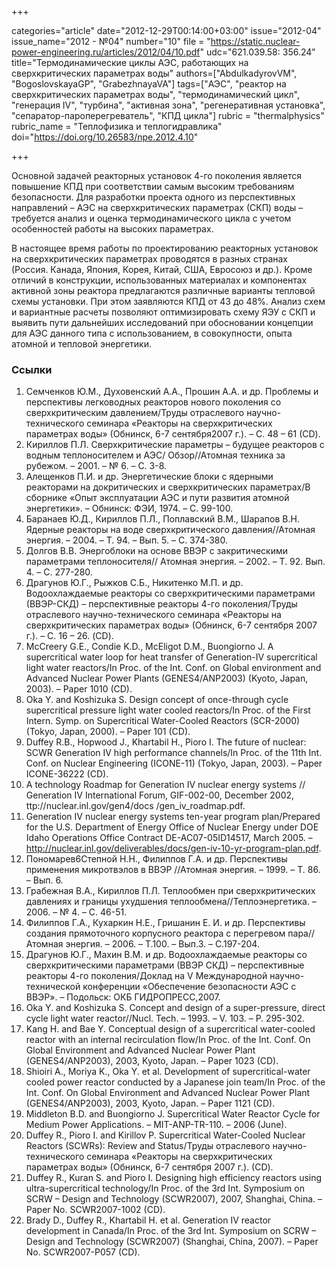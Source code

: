 +++

categories="article"
date="2012-12-29T00:14:00+03:00"
issue="2012-04"
issue_name="2012 - №04"
number="10"
file = "https://static.nuclear-power-engineering.ru/articles/2012/04/10.pdf"
udc="621.039.58: 356.24"
title="Термодинамические циклы АЭС, работающих на сверхкритических параметрах воды"
authors=["AbdulkadyrovVM", "BogoslovskayaGP", "GrabezhnayaVA"]
tags=["АЭС", "реактор на сверхкритических параметрах воды", "термодинамический цикл", "генерация IV", "турбина", "активная зона", "регенеративная установка", "сепаратор-пароперегреватель", "КПД цикла"]
rubric = "thermalphysics"
rubric_name = "Теплофизика и теплогидравлика"
doi="https://doi.org/10.26583/npe.2012.4.10"

+++

Основной задачей реакторных установок 4-го поколения является повышение КПД при соответствии самым высоким требованиям безопасности. Для разработки проекта одного из перспективных направлений – АЭС на сверхкритических параметрах (СКП) воды – требуется анализ и оценка термодинамического цикла с учетом особенностей работы на высоких параметрах.

В настоящее время работы по проектированию реакторных установок на сверхкритических параметрах проводятся в разных странах (Россия. Канада, Япония, Корея, Китай, США, Евросоюз и др.). Кроме отличий в конструкции, использованных материалах и компонентах активной зоны реактора предлагаются различные варианты тепловой схемы установки. При этом заявляются КПД от 43 до 48%. Анализ схем и вариантные расчеты позволяют оптимизировать схему ЯЭУ с СКП и выявить пути дальнейших исследований при обосновании концепции для АЭС данного типа с использованием, в совокупности, опыта атомной и тепловой энергетики.

### Ссылки

1. Семченков Ю.М., Духовенский А.А., Прошин А.А. и др. Проблемы и перспективы легководных реакторов нового поколения со сверхкритическим давлением/Труды отраслевого научно-технического семинара «Реакторы на сверхкритических параметрах воды» (Обнинск, 6-7 сентября2007 г.). – С. 48 – 61 (СD).
2. Кириллов П.Л. Сверхкритические параметры – будущее реакторов с водным теплоносителем и АЭС/ Обзор//Атомная техника за рубежом. – 2001. – № 6. – С. 3-8.
3. Алещенков П.И. и др. Энергетические блоки с ядерными реакторами на докритических и сверхкритических параметрах/В сборнике «Опыт эксплуатации АЭС и пути развития атомной энергетики». – Обнинск: ФЭИ, 1974. – С. 99-100.
4. Баранаев Ю.Д., Кириллов П.Л., Поплавский В.М., Шарапов В.Н. Ядерные реакторы на воде сверхкритического давления//Атомная энергия. – 2004. – Т. 94. – Вып. 5. – С. 374-380.
5. Долгов В.В. Энергоблоки на основе ВВЭР с закритическими параметрами теплоносителя// Атомная энергия. – 2002. – Т. 92. Вып. 4. – С. 277-280.
6. Драгунов Ю.Г., Рыжков С.Б., Никитенко М.П. и др. Водоохлаждаемые реакторы со сверхкритическими параметрами (ВВЭР-СКД) – перспективные реакторы 4-го поколения/Труды отраслевого научно-технического семинара «Реакторы на сверхкритических параметрах воды» (Обнинск, 6-7 сентября 2007 г.). – С. 16 – 26. (CD).
7. McCreery G.E., Condie K.D., McEligot D.M., Buongiorno J. A supercritical water loop for heat transfer of Generation-IV supercritical light water reactors/In Proc. of the Int. Conf. on Global environment and Advanced Nuclear Power Plants (GENES4/ANP2003) (Kyoto, Japan, 2003). – Paper 1010 (CD).
8. Oka Y. and Koshizuka S. Design concept of once-through cycle supercritical pressure light water cooled reactors/In Proc. of the First Intern. Symp. on Supercritical Water-Cooled Reactors (SCR-2000) (Tokyo, Japan, 2000). – Paper 101 (CD).
9. Duffey R.B., Hopwood J., Khartabil H., Pioro I. The future of nuclear: SCWR Generation IV high performance channels/In Proc. of the 11th Int. Conf. on Nuclear Engineering (ICONE-11) (Tokyo, Japan, 2003). – Paper ICONE-36222 (CD).
10. A technology Roadmap for Generation IV nuclear energy systems // Generation IV International Forum, GIF-002-00, December 2002, ttp://nuclear.inl.gov/gen4/docs /gen_iv_roadmap.pdf.
11. Generation IV nuclear energy systems ten-year program plan/Prepared for the U.S. Department of Energy Office of Nuclear Energy under DOE Idaho Operations Office Contract DE-AC07-05ID14517, March 2005. – http://nuclear.inl.gov/deliverables/docs/gen-iv-10-yr-program-plan.pdf.
12. Пономарев6Степной Н.Н., Филиппов Г.А. и др. Перспективы применения микротвэлов в ВВЭР //Атомная энергия. – 1999. – Т. 86. – Вып. 6.
13. Грабежная В.А., Кириллов П.Л. Теплообмен при сверхкритических давлениях и границы ухудшения теплообмена//Теплоэнергетика. – 2006. – № 4. – С. 46-51.
14. Филиппов Г.А., Кухаркин Н.Е., Гришанин Е. И. и др. Перспективы создания прямоточного корпусного реактора с перегревом пара//Атомная энергия. – 2006. – Т.100. – Вып.3. – С.197-204.
15. Драгунов Ю.Г., Махин В.М. и др. Водоохлаждаемые реакторы со сверхкритическими параметрами (ВВЭР СКД) – перспективные реакторы 4-го поколения/Доклад на V Международной научно-технической конференции «Обеспечение безопасности АЭС с ВВЭР». – Подольск: ОКБ ГИДРОПРЕСС,2007.
16. Oka Y. and Koshizuka S. Concept and design of a super-pressure, direct cycle light water reactor//Nucl. Tech. – 1993. – V. 103. – P. 295-302.
17. Kang H. and Bae Y. Conceptual design of a supercritical water-cooled reactor with an internal recirculation flow/In Proc. of the Int. Conf. On Global Environment and Advanced Nuclear Power Plant (GENES4/ANP2003), 2003, Kyoto, Japan. – Paper 1023 (CD).
18. Shioiri A., Moriya K., Oka Y. et al. Development of supercritical-water cooled power reactor conducted by a Japanese join team/In Proc. of the Int. Conf. On Global Environment and Advanced Nuclear Power Plant (GENES4/ANP2003), 2003, Kyoto, Japan. – Paper 1121 (CD).
19. Middleton B.D. and Buongiorno J. Supercritical Water Reactor Cycle for Medium Power Applications. – MIT-ANP-TR-110. – 2006 (June).
20. Duffey R., Pioro I. and Kirillov P. Supercritical Water-Cooled Nuclear Reactors (SCWRs): Review and Status/Труды отраслевого научно-технического семинара «Реакторы на сверхкритических параметрах воды» (Обнинск, 6-7 сентября 2007 г.). (СD).
21. Duffey R., Kuran S. and Pioro I. Designing high efficiency reactors using ultra-supercritical technology/In Proc. of the 3rd Int. Symposium on SCRW – Design and Technology (SCWR2007), 2007, Shanghai, China. – Paper No. SCWR2007-1002 (CD).
22. Brady D., Duffey R., Khartabil H. et al. Generation IV reactor development in Canada/In Proc. of the 3rd Int. Symposium on SCRW – Design and Technology (SCWR2007) (Shanghai, China, 2007). – Paper No. SCWR2007-P057 (CD).